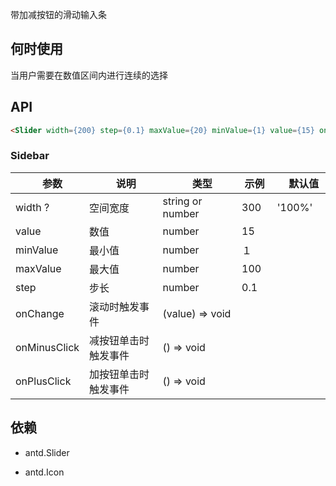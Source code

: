 带加减按钮的滑动输入条

## 何时使用

当用户需要在数值区间内进行连续的选择

## API

``` html
<Slider width={200} step={0.1} maxValue={20} minValue={1} value={15} onChange={this.handleScaleChange} />
```

### Sidebar

|　参数　|　说明　|　类型　| 示例　|　默认值　|
| ---  | --- | --- | --- | --- |
| width ? | 空间宽度 | string or number　| 300 | '100%' |
| value | 数值 | number | 15 |  |
| minValue | 最小值 | number　| １ |  |
| maxValue | 最大值 | number　|  100 |  |
| step | 步长 | number | 0.1 | |
| onChange | 滚动时触发事件 | (value) => void
| onMinusClick | 减按钮单击时触发事件 | () => void
| onPlusClick | 加按钮单击时触发事件 | () => void

## 依赖

- antd.Slider

- antd.Icon